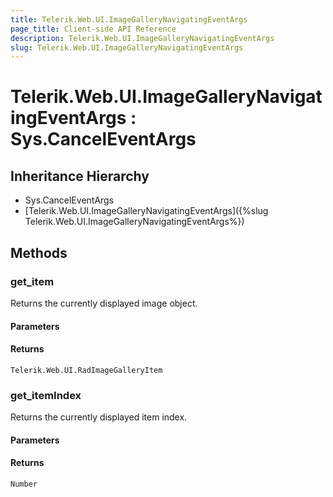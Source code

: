 ```yaml
---
title: Telerik.Web.UI.ImageGalleryNavigatingEventArgs
page_title: Client-side API Reference
description: Telerik.Web.UI.ImageGalleryNavigatingEventArgs
slug: Telerik.Web.UI.ImageGalleryNavigatingEventArgs
---
```


# Telerik.Web.UI.ImageGalleryNavigatingEventArgs : Sys.CancelEventArgs 

## Inheritance Hierarchy

* Sys.CancelEventArgs
* [Telerik.Web.UI.ImageGalleryNavigatingEventArgs]({%slug Telerik.Web.UI.ImageGalleryNavigatingEventArgs%})

## Methods

###  get_item

Returns the currently displayed image object.

#### Parameters

#### Returns

`Telerik.Web.UI.RadImageGalleryItem` 

###  get_itemIndex

Returns the currently displayed item index.

#### Parameters

#### Returns

`Number` 
